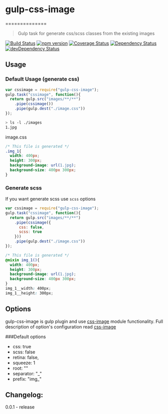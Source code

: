 # gulp-css-image
==============
> Gulp task for generate css/scss classes from the existing images

[![Build Status](https://travis-ci.org/lexich/gulp-css-image.svg)](https://travis-ci.org/lexich/gulp-css-image)
[![npm version](https://badge.fury.io/js/gulp-css-image.svg)](http://badge.fury.io/js/gulp-css-image)
[![Coverage Status](https://coveralls.io/repos/lexich/gulp-css-image/badge.png)](https://coveralls.io/r/lexich/gulp-css-image)
[![Dependency Status](https://david-dm.org/lexich/gulp-css-image.svg)](https://david-dm.org/lexich/gulp-css-image)
[![devDependency Status](https://david-dm.org/lexich/gulp-css-image/dev-status.svg)](https://david-dm.org/lexich/gulp-css-image#info=devDependencies)

## Usage
### Default Usage (generate css)
```javascript
var cssimage = require("gulp-css-image");
gulp.task("cssimage", function(){
  return gulp.src("images/**/**")
    .pipe(cssimage())
    .pipe(gulp.dest("./image.css"))
});
```

```bash
> ls -l ./images
1.jpg
```

image.css
```css
/* This file is generated */
.img_1{
  width: 400px;
  height: 300px;
  background-image: url(1.jpg);
  background-size: 400px 300px;
}
```
### Generate scss
If you want generate scss use `scss` options
```javascript
var cssimage = require("gulp-css-image");
gulp.task("cssimage", function(){
  return gulp.src("images/**/**")
    .pipe(cssimage({
      css: false,
      scss: true
    }))
    .pipe(gulp.dest("./image.css"))
});
```
```scss
/* This file is generated */
@mixin img_1(){
  width: 400px;
  height: 300px;
  background-image: url(1.jpg);
  background-size: 400px 300px;
}
img_1__width: 400px;
img_1__height: 300px;
```

## Options
gulp-css-image is gulp plugin and use [css-image](https://github.com/lexich/css-image) module functionality. Full description of option's configuration read [css-image](https://github.com/lexich/css-image#options)

###Default options
- css: true
- scss: false
- retina: false,
- squeeze: 1
- root: ""
- separator: "_"
- prefix: "img_"

## Changelog:
0.0.1 - release
